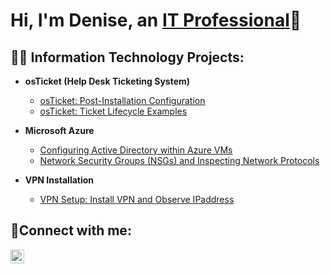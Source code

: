 <h1>Hi, I'm Denise, an <a href="https://linkedin.com/in/denise-henderson-">IT Professional</a>🤗</h1>

<h2>👨‍💻 Information Technology Projects:</h2>

- <b>osTicket (Help Desk Ticketing System)</b>

    - [osTicket: Post-Installation Configuration](https://github.com/tdhndrsn/post-install-config)
  - [osTicket: Ticket Lifecycle Examples](https://github.com/tdhndrsn/ticket-lifecycle)
- <b>Microsoft Azure</b>
  - [Configuring Active Directory within Azure VMs](https://github.com/tdhndrsn/configure-ad)
  - [Network Security Groups (NSGs) and Inspecting Network Protocols](https://github.com/tdhndrsn/azure-network-protocols)
 
- <b>VPN Installation</b>
  - [VPN Setup: Install VPN and Observe IPaddress](https://github.com/tdhndrsn/vpn-setup)

<h2>🤳Connect with me:</h2>

[<img align="left" alt="Josh | LinkedIn" width="22px" src="https://cdn.jsdelivr.net/npm/simple-icons@v3/icons/linkedin.svg" />][linkedin]

[linkedin]: https://linkedin.com/in/Denise
